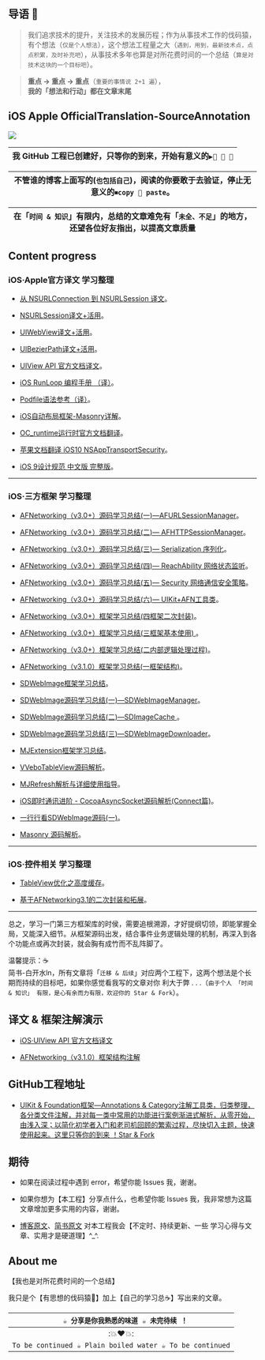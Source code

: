  
## 导语 📌 

>我们追求技术的提升，关注技术的发展历程；作为从事技术工作的伐码猿，有个想法（`仅是个人想法`），这个想法工程量之大（`遇到，用到，最新技术点，点点积累，及时补充吧`），从事技术多年也算是对所花费时间的一个总结（`算是对技术这块的一个目标吧`）。

>**重点 -> 重点 -> 重点**（`重要的事情说 2+1 遍`），    
**我的「想法和行动」都在文章末尾**



## iOS Apple OfficialTranslation-SourceAnnotation

![ ](http://upload-images.jianshu.io/upload_images/2230763-3471e189f31650c4.jpeg?imageMogr2/auto-orient/strip%7CimageView2/2/w/1240)




| 我 GitHub 工程已创建好，只等你的到来，开始有意义的`▶️👀 👬 👄` |
|:-:|

| 不管谁的博客上面写的(`也包括自己`)，阅读的你要敢于去验证，停止无意义的`⏹copy 👬 paste`。 |
|:-:|


| 在「`时间 & 知识`」有限内，总结的文章难免有「`未全、不足`」的地方，还望各位好友指出，以提高文章质量 |
|:-:|



## Content progress

### iOS·Apple官方译文 学习整理

- [从 NSURLConnection 到 NSURLSession 译文](https://custompbwaters.github.io/官方译文+活用/从%20NSURLConnection%20到%20NSURLSession.html)。


- [NSURLSession译文+活用](https://custompbwaters.github.io/官方译文+活用/NSURLSession译文+活用.html)。


- [UIWebView译文+活用](https://custompbwaters.github.io/官方译文+活用/UIWebView译文+活用.html)。


- [UIBezierPath译文+活用](https://custompbwaters.github.io/官方译文+活用/UIBezierPath译文+活用.html)。


- [UIView API 官方文档译文](https://custompbwaters.github.io/官方译文+活用/UIView%20API%20官方译文.html)。


- [iOS RunLoop 编程手册 （译）](http://www.jianshu.com/p/4c38d16a29f1)。


- [Podfile语法参考（译）](http://www.jianshu.com/p/8af475c4f717)。


- [iOS自动布局框架-Masonry详解](http://www.jianshu.com/p/ea74b230c70d)。


- [OC_runtime运行时官方文档翻译](http://blog.csdn.net/liangliang103377/article/details/39007683)。


- [苹果文档翻译 iOS10 NSAppTransportSecurity](http://www.jianshu.com/p/1ec3fa1ec00f)。


- [iOS 9设计规范 中文版 完整版](http://www.jianshu.com/p/fbdd713eb2ce)。

 


***


### iOS·三方框架 学习整理

- [AFNetworking（v3.0+）源码学习总结(一)—AFURLSessionManager](https://custompbwaters.github.io/源码注解+活用/AFN（v3.0+）源码学习总结(一)—AFURLSessionManager.html)。


- [AFNetworking（v3.0+）源码学习总结(二)— AFHTTPSessionManager](https://custompbwaters.github.io/源码注解+活用/AFN（v3.0+）源码学习总结(二)—AFHTTPSessionManager.html)。


- [AFNetworking（v3.0+）源码学习总结(三)— Serialization 序列化](https://custompbwaters.github.io/源码注解+活用/AFN（v3.0+）源码学习总结(三)—%20Serialization%20序列化.html)。


- [AFNetworking（v3.0+）源码学习总结(四)— ReachAbility 网络状态监听](https://custompbwaters.github.io/源码注解+活用/AFN（v3.0+）源码学习总结(四)—%20ReachAbility%20网络状态监听.html)。


- [AFNetworking（v3.0+）源码学习总结(五)— Security 网络通信安全策略](https://custompbwaters.github.io/源码注解+活用/AFN（v3.0+）源码学习总结(五)—%20Security%20网络通信安全策略.html)。


- [AFNetworking（v3.0+）源码学习总结(六)— UIKit+AFN工具类](https://custompbwaters.github.io/源码注解+活用/AFN（v3.0+）源码学习总结(六)—%20UIKit+AFN工具类.html)。



- [AFNetworking（v3.0+）框架学习总结(四框架二次封装)](https://custompbwaters.github.io/源码注解+活用/AFN（v3.0+）框架学习总结(四框架二次封装).html)。


- [AFNetworking（v3.0+）框架学习总结(三框架基本使用)
](https://custompbwaters.github.io/源码注解+活用/AFN（v3.0+）框架学习总结(三框架基本使用).html)。


- [AFNetworking（v3.0+）框架学习总结(二内部逻辑处理过程)](https://custompbwaters.github.io/源码注解+活用/AFN（v3.1.0）框架学习总结(二内部逻辑处理过程).html)。


- [AFNetworking（v3.1.0）框架学习总结(一框架结构)](https://custompbwaters.github.io/源码注解+活用/AFN（v3.1.0）框架学习总结(一框架结构).html)。


- [SDWebImage框架学习总结](https://custompbwaters.github.io/源码注解+活用/SD框架学习总结.html)。


- [SDWebImage源码学习总结(一)—SDWebImageManager](https://custompbwaters.github.io/源码注解+活用/SD源码学习总结(一)—SDWebImageManager.html)。



- [SDWebImage源码学习总结(二)—SDImageCache
](https://custompbwaters.github.io/源码注解+活用/SD源码学习总结(二)—SDImageCache.html)。



- [SDWebImage源码学习总结(三)—SDWebImageDownloader](https://custompbwaters.github.io/源码注解+活用/SD源码学习总结(三)—SDWebImageDownloader.html)。



- [MJExtension框架学习总结](https://custompbwaters.github.io/源码注解+活用/MJExtension框架学习总结.html)。



- [VVeboTableView源码解析](http://www.jianshu.com/p/78027a3a2c41)。


- [MJRefresh解析与详细使用指导](http://www.jianshu.com/p/4ea427bab0af)。


- [iOS即时通讯进阶 - CocoaAsyncSocket源码解析(Connect篇)](http://www.jianshu.com/p/0a11b2d0f4ae)。


- [一行行看SDWebImage源码(一)](http://www.jianshu.com/p/82c7f2865c92)。


- [Masonry 源码解析](http://www.jianshu.com/p/3fce11e370b1)。


 





***


### iOS·控件相关 学习整理


- [TableView优化之高度缓存](http://www.jianshu.com/p/2b192257276f)。


- [基于AFNetworking3.1的二次封装和拓展](http://www.jianshu.com/p/d0751b9a8d65)。



 


***



 


总之，学习一门第三方框架库的时侯，需要追根溯源，才好提纲切领，即能掌握全局，又能深入细节。从框架源码出发，结合事件业务逻辑处理的机制，再深入到各个功能点或再次封装，就会胸有成竹而不乱阵脚了。


温馨提示：☕️    
简书-白开水ln，所有文章将「`迁移 & 后续`」对应两个工程下，这两个想法是个长期而持续的目标吧，如果你感觉看我写的文章对你 利大于弊 . . .（`由于个人 「时间 & 知识」 有限，是心有余而力有限，欢迎你的 Star & Fork`）。



## 译文 & 框架注解演示

- [iOS·UIView API 官方文档译文](http://www.jianshu.com/p/dd227f886185)


- [AFNetworking（v3.1.0）框架结构注解](http://www.jianshu.com/p/519611e875cd)



## GitHub工程地址

 - [UIKit & Foundation框架—Annotations & Category注解工具类，归类整理，各分类文件注解，并对每一类中常用的功能进行案例渐进式解析，从零开始，由浅入深；以简化初学者入门和老司机回顾的繁索过程，尽快切入主题，快速使用起来。这里只等你的到来 ！Star & Fork](https://github.com/CustomPBWaters/UIKit-Foundation-Framework-OpenSource)

 


## 期待

- 如果在阅读过程中遇到 error，希望你能 Issues 我，谢谢。

- 如果你想为【本工程】分享点什么，也希望你能 Issues 我，我非常想为这篇文章增加更多实用的内容，谢谢。

- [博客原文](http://custompbwaters.github.io/官方译文+活用/iOS·官方译文源码注解.html)、[简书原文](http://www.jianshu.com/p/f10e20ed7d90) 对本工程我会【不定时、持续更新、一些 学习心得与文章、实用才是硬道理】^_^.


## About me

【我也是对所花费时间的一个总结】

我只是个【有思想的伐码猿🐒】加上【自己的学习总☕️】写出来的文章。
 

| `  ☕️ 分享是你我熟悉的味道 ☕️ 未完待续 ！` |
| :-: |
| :💥❤️💥: |
| `To be continued ☕️ Plain boiled water ☕️ To be continued` |

















